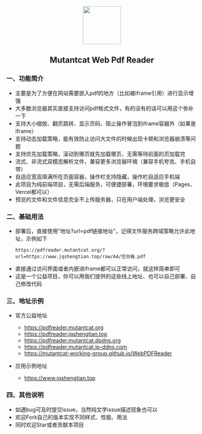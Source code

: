 <div align="center">
<img src="https://s2.loli.net/2025/10/21/hDSloxRBaIwkdpN.png" style="width:100px;" width="100"/>
<h2>Mutantcat Web Pdf Reader</h2>
</div>

### 一、功能简介
- 主要是为了方便在网站需要嵌入pdf的地方（比如被iframe引用）进行显示增强
- 大多数浏览器其实直接支持访问pdf格式文件，有的没有的话可以用这个弥补一下
- 支持大小缩放、翻页跳转、显示页码、阻止操作冒泡到iframe容器外（如果是iframe）
- 支持动态加载策略，能有效防止访问大文件的时候出现卡顿和浏览器崩溃等问题
- 支持优先加载策略，滚动到哪页就先加载哪页，无需等待前面的页加载完
- 流式、非流式双模态解析文件，兼容更多浏览器环境（兼容手机夸克、手机自带）
- 自适应宽高填满所在页面容器，操作栏支持隐藏，操作栏自适应手机端
- 此项目为纯前端项目，无需后端服务，可便捷部署，环境要求极低（Pages、Vercel都可以）
- 预览的文件和文件信息完全不上传服务器，只在用户端处理，浏览更安全

### 二、基础用法
- 部署后，直接使用“地址?url=pdf链接地址”，记得文件服务跨域策略允许此地址，示例如下
    ```
    https://pdfreader.mutantcat.org/?url=https://www.jqshengtian.top/raw/A4/空白格.pdf
    ```
- 直接通过访问界面或者内嵌进iframe都可以正常访问，就这样简单即可
- 这是一个公益项目，你可以用我们提供的这些线上地址、也可以自己部署、自己修改代码

### 三、地址示例
- 官方公益地址
    - https://pdfreader.mutantcat.org
    - https://pdfreader.jqshengtian.top
    - https://pdfreader.mutantcat.dpdns.org
    - https://pdfreader.mutantcat.ip-ddns.com
    - https://mutantcat-working-group.github.io/WebPDFReader

- 应用示例地址
    - https://www.jqshengtian.top

### 四、其他说明
- 如遇bug可及时提交issue，当然纯文字issue描述现象也可以
- 欢迎Fork自己的版本实现不同样式、性能、用法
- 同时欢迎Star或者贡献本项目



